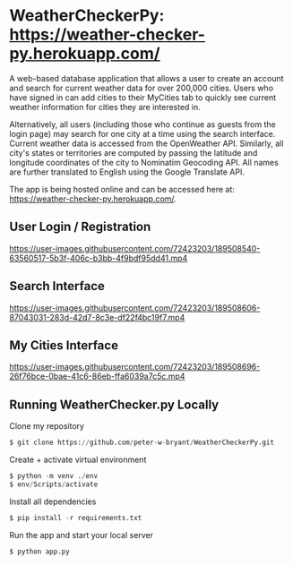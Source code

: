 # WeatherCheckerPy: https://weather-checker-py.herokuapp.com/
A web-based database application that allows a user to create an account and search for current weather data for over 200,000 cities. Users who have signed in can add cities to their MyCities tab to quickly see current weather information for cities they are interested in. 

Alternatively, all users (including those who continue as guests from the login page) may search for one city at a time using the search interface. Current weather data is accessed from the OpenWeather API. Similarly, all city's states or territories are computed by passing the latitude and longitude coordinates of the city to Nominatim Geocoding API. All names are further translated to English using the Google Translate API.

The app is being hosted online and can be accessed here at: https://weather-checker-py.herokuapp.com/.

## User Login / Registration
https://user-images.githubusercontent.com/72423203/189508540-63560517-5b3f-406c-b3bb-4f9bdf95dd41.mp4

## Search Interface
https://user-images.githubusercontent.com/72423203/189508606-87043031-283d-42d7-8c3e-df22f4bc19f7.mp4

## My Cities Interface
https://user-images.githubusercontent.com/72423203/189508696-26f76bce-0bae-41c6-86eb-ffa6039a7c5c.mp4

## Running WeatherChecker.py Locally

<p>Clone my repository</p>

```python
$ git clone https://github.com/peter-w-bryant/WeatherCheckerPy.git
```
<p>Create + activate virtual environment</p>

```python
$ python -m venv ./env
$ env/Scripts/activate
```
<p>Install all dependencies</p>

```python
$ pip install -r requirements.txt
```

<p>Run the app and start your local server</p>

```python
$ python app.py
```

